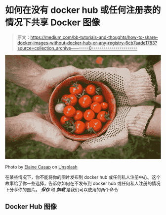 # 如何在没有 docker hub 或任何注册表的情况下共享 Docker 图像

> 原文：<https://medium.com/bb-tutorials-and-thoughts/how-to-share-docker-images-without-docker-hub-or-any-registry-6cb7aade1783?source=collection_archive---------0----------------------->

![](img/7ae46e0b4b91576ce21a480397c05519.png)

Photo by [Elaine Casap](https://unsplash.com/photos/qgHGDbbSNm8?utm_source=unsplash&utm_medium=referral&utm_content=creditCopyText) on [Unsplash](https://unsplash.com/search/photos/sharing?utm_source=unsplash&utm_medium=referral&utm_content=creditCopyText)

在某些情况下，你不能将你的图片发布到 docker hub 或任何私人注册中心。这个故事给了你一些选择，告诉你如何在不发布到 docker hub 或任何私人注册的情况下分享你的图片。 ***保存*** 和 ***加载*** 是我们可以使用的两个命令

## Docker Hub 图像